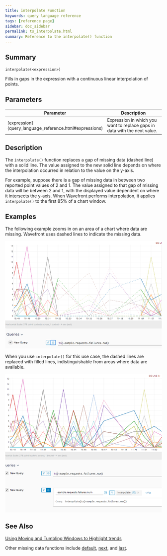 ```yaml
---
title: interpolate Function
keywords: query language reference
tags: [reference page]
sidebar: doc_sidebar
permalink: ts_interpolate.html
summary: Reference to the interpolate() function
---
```

## Summary
```
interpolate(<expression>)
```
Fills in gaps in the expression with a continuous linear interpolation of points.


## Parameters

<table>
<tbody>
<thead>
<tr><th width="20%">Parameter</th><th width="80%">Description</th></tr>
</thead>
<tr>
<td markdown="span"> [expression](query_language_reference.html#expressions)</td>
<td>Expression in which you want to replace gaps in data with the next value. </td>
</tr>
</tbody>
</table>

## Description

The `interpolate()` function replaces a gap of missing data (dashed line) with a solid line. The value assigned to the new solid line depends on where the interpolation occurred in relation to the value on the y-axis.

For example, suppose there is a gap of missing data in between two reported point values of 2 and 1. The value assigned to that gap of missing data will be between 2 and 1, with the displayed value dependent on where it intersects the y-axis. When Wavefront performs interpolation, it applies `interpolate()` to the first 85% of a chart window.

## Examples

The following example zooms in on an area of a chart where data are missing. Wavefront uses dashed lines to indicate the missing data.

![interpolate before](images/interpolate_before.png)

When you use `interpolate()` for this use case, the dashed lines are replaced with filled lines, indistinguishable from areas where data are available.

![interpolate after](images/interpolate_after.png)


## See Also

[Using Moving and Tumbling Windows to Highlight trends](query_language_windows_trends.html)

Other missing data functions include [default](ts_default.html), [next](ts_next.html), and [last](ts_last.html).
